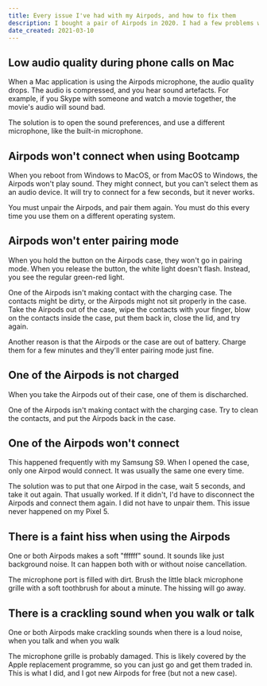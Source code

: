 ```yaml
---
title: Every issue I've had with my Airpods, and how to fix them
description: I bought a pair of Airpods in 2020. I had a few problems with them. Here's how I solved most of them.
date_created: 2021-03-10
---
```


## Low audio quality during phone calls on Mac

When a Mac application is using the Airpods microphone, the audio quality drops. The audio is compressed, and you hear sound artefacts. For example, if you Skype with someone and watch a movie together, the movie's audio will sound bad.

The solution is to open the sound preferences, and use a different microphone, like the built-in microphone.

## Airpods won't connect when using Bootcamp

When you reboot from Windows to MacOS, or from MacOS to Windows, the Airpods won't play sound. They might connect, but you can't select them as an audio device. It will try to connect for a few seconds, but it never works.

You must unpair the Airpods, and pair them again. You must do this every time you use them on a different operating system.

## Airpods won't enter pairing mode

When you hold the button on the Airpods case, they won't go in pairing mode. When you release the button, the white light doesn't flash. Instead, you see the regular green-red light.

One of the Airpods isn't making contact with the charging case. The contacts might be dirty, or the Airpods might not sit properly in the case. Take the Airpods out of the case, wipe the contacts with your finger, blow on the contacts inside the case, put them back in, close the lid, and try again.

Another reason is that the Airpods or the case are out of battery. Charge them for a few minutes and they'll enter pairing mode just fine.

## One of the Airpods is not charged

When you take the Airpods out of their case, one of them is discharched.

One of the Airpods isn't making contact with the charging case. Try to clean the contacts, and put the Airpods back in the case.

## One of the Airpods won't connect

This happened frequently with my Samsung S9. When I opened the case, only one Airpod would connect. It was usually the same one every time.

The solution was to put that one Airpod in the case, wait 5 seconds, and take it out again. That usually worked. If it didn't, I'd have to disconnect the Airpods and connect them again. I did not have to unpair them. This issue never happened on my Pixel 5.

## There is a faint hiss when using the Airpods

One or both Airpods makes a soft "ffffff" sound. It sounds like just background noise. It can happen both with or without noise cancellation.

The microphone port is filled with dirt. Brush the little black microphone grille with a soft toothbrush for about a minute. The hissing will go away.

## There is a crackling sound when you walk or talk

One or both Airpods make crackling sounds when there is a loud noise, when you talk and when you walk

The microphone grille is probably damaged. This is likely covered by the Apple replacement programme, so you can just go and get them traded in. This is what I did, and I got new Airpods for free (but not a new case).

